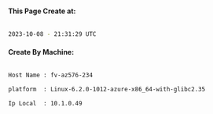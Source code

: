 
   
#### This Page Create at:

```bash

2023-10-08 - 21:31:29 UTC

```

#### Create By Machine:

```bash

Host Name : fv-az576-234

platform  : Linux-6.2.0-1012-azure-x86_64-with-glibc2.35

Ip Local  : 10.1.0.49

```

